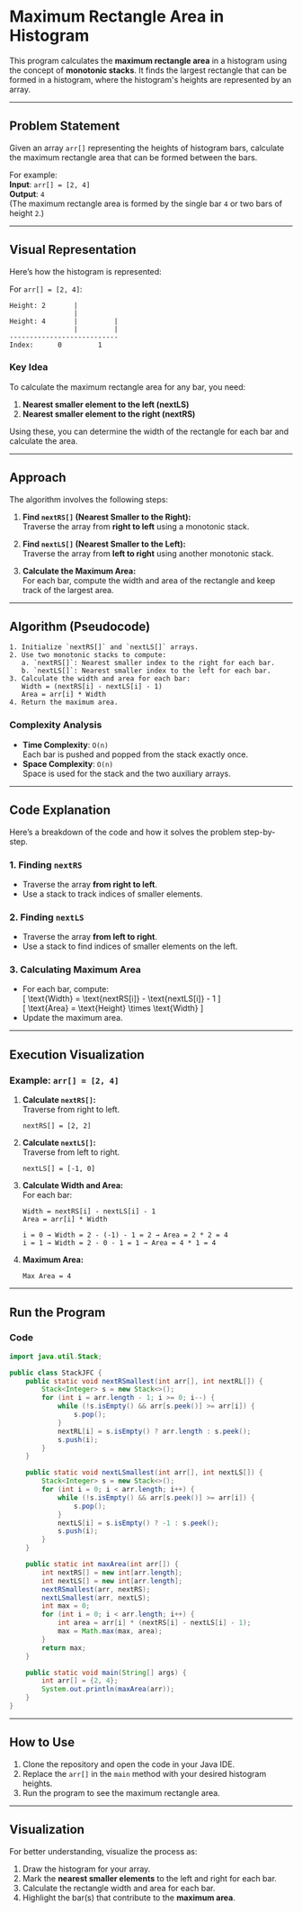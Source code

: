 

# **Maximum Rectangle Area in Histogram**  

This program calculates the **maximum rectangle area** in a histogram using the concept of **monotonic stacks**. It finds the largest rectangle that can be formed in a histogram, where the histogram's heights are represented by an array.  

---

## **Problem Statement**  
Given an array `arr[]` representing the heights of histogram bars, calculate the maximum rectangle area that can be formed between the bars.  

For example:  
**Input**: `arr[] = [2, 4]`  
**Output**: `4`  
(The maximum rectangle area is formed by the single bar `4` or two bars of height `2`.)  

---

## **Visual Representation**  

Here’s how the histogram is represented:  

For `arr[] = [2, 4]`:  

```
Height: 2       |    
                |    
Height: 4       |         |  
                |         |  
---------------------------
Index:      0         1  
```

### **Key Idea**  
To calculate the maximum rectangle area for any bar, you need:  
1. **Nearest smaller element to the left (nextLS)**  
2. **Nearest smaller element to the right (nextRS)**  

Using these, you can determine the width of the rectangle for each bar and calculate the area.

---

## **Approach**  

The algorithm involves the following steps:  

1. **Find `nextRS[]` (Nearest Smaller to the Right):**  
   Traverse the array from **right to left** using a monotonic stack.  

2. **Find `nextLS[]` (Nearest Smaller to the Left):**  
   Traverse the array from **left to right** using another monotonic stack.  

3. **Calculate the Maximum Area:**  
   For each bar, compute the width and area of the rectangle and keep track of the largest area.  

---

## **Algorithm (Pseudocode)**  

```text
1. Initialize `nextRS[]` and `nextLS[]` arrays.
2. Use two monotonic stacks to compute:
   a. `nextRS[]`: Nearest smaller index to the right for each bar.
   b. `nextLS[]`: Nearest smaller index to the left for each bar.
3. Calculate the width and area for each bar:
   Width = (nextRS[i] - nextLS[i] - 1)
   Area = arr[i] * Width
4. Return the maximum area.
```

### **Complexity Analysis**
- **Time Complexity**: `O(n)`  
  Each bar is pushed and popped from the stack exactly once.  
- **Space Complexity**: `O(n)`  
  Space is used for the stack and the two auxiliary arrays.

---

## **Code Explanation**

Here’s a breakdown of the code and how it solves the problem step-by-step.

### **1. Finding `nextRS`**  
- Traverse the array **from right to left**.
- Use a stack to track indices of smaller elements.  

### **2. Finding `nextLS`**  
- Traverse the array **from left to right**.
- Use a stack to find indices of smaller elements on the left.

### **3. Calculating Maximum Area**  
- For each bar, compute:  
  \[
  \text{Width} = \text{nextRS[i]} - \text{nextLS[i]} - 1
  \]  
  \[
  \text{Area} = \text{Height} \times \text{Width}
  \]  
- Update the maximum area.

---

## **Execution Visualization**

### Example: `arr[] = [2, 4]`

1. **Calculate `nextRS[]`:**  
   Traverse from right to left.  
   ```
   nextRS[] = [2, 2]
   ```

2. **Calculate `nextLS[]`:**  
   Traverse from left to right.  
   ```
   nextLS[] = [-1, 0]
   ```

3. **Calculate Width and Area:**  
   For each bar:  
   ```
   Width = nextRS[i] - nextLS[i] - 1
   Area = arr[i] * Width
   ```
   ```
   i = 0 → Width = 2 - (-1) - 1 = 2 → Area = 2 * 2 = 4  
   i = 1 → Width = 2 - 0 - 1 = 1 → Area = 4 * 1 = 4  
   ```

4. **Maximum Area:**  
   ```
   Max Area = 4
   ```

---

## **Run the Program**

### **Code**  

```java
import java.util.Stack;

public class StackJFC {
    public static void nextRSmallest(int arr[], int nextRL[]) {
        Stack<Integer> s = new Stack<>();
        for (int i = arr.length - 1; i >= 0; i--) {
            while (!s.isEmpty() && arr[s.peek()] >= arr[i]) {
                s.pop();
            }
            nextRL[i] = s.isEmpty() ? arr.length : s.peek();
            s.push(i);
        }
    }

    public static void nextLSmallest(int arr[], int nextLS[]) {
        Stack<Integer> s = new Stack<>();
        for (int i = 0; i < arr.length; i++) {
            while (!s.isEmpty() && arr[s.peek()] >= arr[i]) {
                s.pop();
            }
            nextLS[i] = s.isEmpty() ? -1 : s.peek();
            s.push(i);
        }
    }

    public static int maxArea(int arr[]) {
        int nextRS[] = new int[arr.length];
        int nextLS[] = new int[arr.length];
        nextRSmallest(arr, nextRS);
        nextLSmallest(arr, nextLS);
        int max = 0;
        for (int i = 0; i < arr.length; i++) {
            int area = arr[i] * (nextRS[i] - nextLS[i] - 1);
            max = Math.max(max, area);
        }
        return max;
    }

    public static void main(String[] args) {
        int arr[] = {2, 4};
        System.out.println(maxArea(arr));
    }
}
```

---

## **How to Use**

1. Clone the repository and open the code in your Java IDE.  
2. Replace the `arr[]` in the `main` method with your desired histogram heights.  
3. Run the program to see the maximum rectangle area.  

---

## **Visualization**

For better understanding, visualize the process as:  

1. Draw the histogram for your array.  
2. Mark the **nearest smaller elements** to the left and right for each bar.  
3. Calculate the rectangle width and area for each bar.  
4. Highlight the bar(s) that contribute to the **maximum area**.


